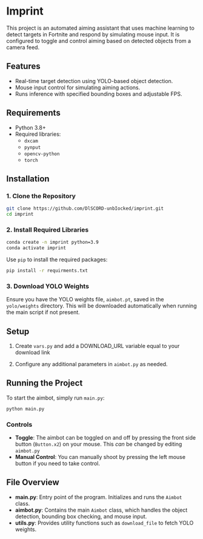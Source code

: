 # Imprint

This project is an automated aiming assistant that uses machine learning to detect targets in Fortnite and respond by simulating mouse input. It is configured to toggle and control aiming based on detected objects from a camera feed.

## Features

- Real-time target detection using YOLO-based object detection.
- Mouse input control for simulating aiming actions.
- Runs inference with specified bounding boxes and adjustable FPS.

## Requirements

- Python 3.8+
- Required libraries:
  - `dxcam`
  - `pynput`
  - `opencv-python`
  - `torch`

## Installation

### 1. Clone the Repository
```bash
git clone https://github.com/DlSCORD-unbIocked/imprint.git
cd imprint
```

### 2. Install Required Libraries
```bash
conda create -n imprint python=3.9
conda activate imprint
```
Use `pip` to install the required packages:
```bash
pip install -r requirments.txt
```

### 3. Download YOLO Weights
Ensure you have the YOLO weights file, `aimbot.pt`, saved in the `yolo/weights` directory. This will be downloaded automatically when running the main script if not present.

## Setup

1. Create `vars.py` and add a DOWNLOAD_URL variable equal to your download link
   
2. Configure any additional parameters in `aimbot.py` as needed.

## Running the Project

To start the aimbot, simply run `main.py`:

```bash
python main.py
```

### Controls
- **Toggle**: The aimbot can be toggled on and off by pressing the front side button (`Button.x2`) on your mouse. This *can* be changed by editing `aimbot.py`
- **Manual Control**: You can manually shoot by pressing the left mouse button if you need to take control.

## File Overview

- **main.py**: Entry point of the program. Initializes and runs the `Aimbot` class.
- **aimbot.py**: Contains the main `Aimbot` class, which handles the object detection, bounding box checking, and mouse input.
- **utils.py**: Provides utility functions such as `download_file` to fetch YOLO weights.